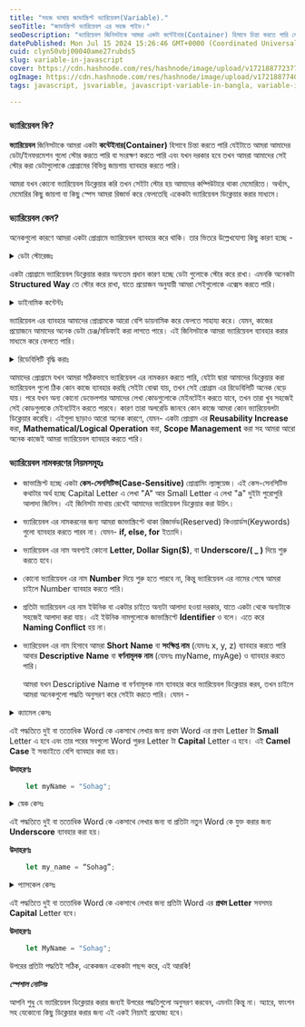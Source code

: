 ```yaml
---
title: "সহজ ভাষায় জাভাস্ক্রিপ্ট ভ্যারিয়েবল(Variable)."
seoTitle: "জাভাস্ক্রিপ্ট ভ্যারিয়েবল এর সহজ গাইড।"
seoDescription: "ভ্যারিয়েবল জিনিসটাকে আমরা একটা কন্টেইনার(Container) হিসাবে চিন্তা করতে পারি যেইটাতে আমরা আমাদের ডেটা/ইনফরমেশন গুলো স্টোর করতে পারি।"
datePublished: Mon Jul 15 2024 15:26:46 GMT+0000 (Coordinated Universal Time)
cuid: clyn50vbj00040ame27rubds5
slug: variable-in-javascript
cover: https://cdn.hashnode.com/res/hashnode/image/upload/v1721887723778/aa6af46a-f188-45a0-8175-d469657d4514.png
ogImage: https://cdn.hashnode.com/res/hashnode/image/upload/v1721887740767/37720734-6ea4-4976-afb5-9d46f900cdb9.png
tags: javascript, jsvariable, javascript-variable-in-bangla, variable-in-javascript

---
```


### ভ্যারিয়েবল কি?

**ভ্যারিয়েবল** জিনিসটাকে আমরা একটা **কন্টেইনার(Container)** হিসাবে চিন্তা করতে পারি যেইটাতে আমরা আমাদের ডেটা/ইনফরমেশন গুলো স্টোর করতে পারি বা সংরক্ষণ করতে পারি এবং যখন দরকার হবে তখন আমরা আমাদের সেই স্টোর করা ডেটাগুলোকে প্রোগ্রামের বিভিন্ন জায়গায় ব্যাবহার করতে পারি।

আমরা যখন কোনো ভ্যারিয়েবল ডিক্লেয়ার করি তখন সেইটা স্টোর হয় আমাদের কম্পিউটারে থাকা মেমোরিতে। অর্থ্যাৎ, মেমোরির কিছু জায়গা বা কিছু স্পেস আমরা রিজার্ভ করে ফেলতেছি একেকটা ভ্যারিয়েবল ডিক্লেয়ার করার মাধ্যমে।

### ভ্যারিয়েবল কেন?

অনেকগুলো কারণে আমরা একটা প্রোগ্রামে ভ্যারিয়েবল ব্যাবহার করে থাকি। তার ভিতরে উল্লেখযোগ্য কিছু কারণ হচ্ছে -

<details data-node-type="hn-details-summary"><summary>ডেটা স্টোরেজঃ</summary><div data-type="detailsContent"></div></details>

একটা প্রোগ্রামে ভ্যারিয়েবল ডিক্লেয়ার করার অন্যতম প্রধান কারণ হচ্ছে ডেটা গুলোকে স্টোর করে রাখা। এমনকি অনেকটা **Structured Way** তে স্টোর করে রাখা, যাতে প্রয়োজন অনুযায়ী আমরা সেইগুলোকে এক্সেস করতে পারি।

<details data-node-type="hn-details-summary"><summary>ডাইনামিক কন্টেন্টঃ</summary><div data-type="detailsContent"></div></details>

ভ্যারিয়েবল এর ব্যাবহার আমাদের প্রোগ্রামকে আরো বেশি ডায়নামিক করে ফেলতে সাহায্য করে। যেমন, কাজের প্রয়োজনে আমাদের অনেক ডেটা চেঞ্জ/মডিফাই করা লাগতে পারে। এই জিনিসটাকে আমরা ভ্যারিয়েবল ব্যাবহার করার মাধ্যমে করে ফেলতে পারি।

<details data-node-type="hn-details-summary"><summary>রিডেবিলিটি বৃদ্ধি করাঃ</summary><div data-type="detailsContent"></div></details>

আমাদের প্রোগ্রামে যখন আমরা সঠিকভাবে ভ্যারিয়েবল এর নামকরন করতে পারি, যেইটা দ্বারা আমাদের ডিক্লেয়ার করা ভ্যারিয়েবল গুলো ঠিক কোন কাজে ব্যাবহার করছি সেইটা বোঝা যায়, তখন সেই প্রোগ্রাম এর রিডেবিলিটি অনেক বেড়ে যায়। পরে যখন অন্য কোনো ডেভেলপার আমাদের লেখা কোডগুলোকে মেইনটেইন করতে যাবে, তখন তারা খুব সহজেই সেই কোডগুলাকে মেইনটেইন করতে পারবে। কারণ তারা অলরেডি জানবে কোন কাজে আমরা কোন ভ্যারিয়েবলটা ডিক্লেয়ার করেছি। এইগুলা ছাড়াও আরো অনেক কারণে, যেমন- একটা প্রোগ্রাম এর **Reusability Increase** করা, **Mathematical/Logical Operation** করা, **Scope Management** করা সহ আমরা আরো অনেক কাজেই আমরা ভ্যারিয়েবল ব্যাবহার করতে পারি।

### ভ্যারিয়েবল নামকরণের নিয়মসমূহঃ

* জাভাস্ক্রিপ্ট হচ্ছে একটা **কেস-সেনসিটিভ(Case-Sensitive)** প্রোগ্রামিং ল্যাঙ্গুয়েজ। এই কেস-সেনসিটিভ কথাটার অর্থ হচ্ছে Capital Letter এ লেখা "A" আর Small Letter এ লেখা "a" দুইটা পুরোপুরি আলাদা জিনিস। এই জিনিসটা মাথায় রেখেই আমাদের ভ্যারিয়েবল ডিক্লেয়ার করা উচিৎ।
    
* ভ্যারিয়েবল এর নামকরনের জন্য আমরা জাভাস্ক্রিপ্টে থাকা রিজার্ভড(Reserved) কিওয়ার্ডস(Keywords) গুলো ব্যাবহার করতে পারব না। যেমন- **if, else, for** ইত্যাদি।
    
* ভ্যারিয়েবল এর নাম অবশ্যই কোনো **Letter, Dollar Sign($)**, বা **Underscore/( \_ )** দিয়ে শুরু করতে হবে।
    
* কোনো ভ্যারিয়েবল এর নাম **Number** দিয়ে শুরু হতে পারবে না, কিন্তু ভ্যারিয়েবল এর নামের শেষে আমরা চাইলে Number ব্যাবহার করতে পারি।
    
* প্রতিটা ভ্যারিয়েবল এর নাম ইউনিক বা একটার চাইতে অন্যটা আলাদা হওয়া দরকার, যাতে একটা থেকে অন্যটাকে সহজেই আলাদা করা যায়। এই ইউনিক নামগুলোকে জাভাস্ক্রিপ্টে **Identifier** ও বলে। এতে করে **Naming Conflict** হয় না।
    
* ভ্যারিয়েবল এর নাম হিসাবে আমরা **Short** **Name** বা **সংক্ষিপ্ত নাম** (যেমনঃ x, y, z) ব্যাবহার করতে পারি আবার **Descriptive** **Name** বা **বর্ণনামূলক** **নাম** (যেমনঃ myName, myAge) ও ব্যাবহার করতে পারি।
    
    আমরা যখন Descriptive Name বা বর্ণনামূলক নাম ব্যাবহার করে ভ্যারিয়েবল ডিক্লেয়ার করব, তখন চাইলে আমরা অনেকগুলো পদ্ধতি অনুসরণ করে সেইটা করতে পারি। যেমন -
    

<details data-node-type="hn-details-summary"><summary>ক্যামেল কেসঃ</summary><div data-type="detailsContent"></div></details>

এই পদ্ধতিতে দুই বা ততোধিক Word কে একসাথে লেখার জন্য প্রথম Word এর প্রথম Letter টা **Small** Letter এ হবে এবং তার পরের সবগুলো Word শুরুর Letter টা **Capital** Letter এ হবে। এই **Camel Case** ই সবচাইতে বেশি ব্যাবহার করা হয়।

**উদাহরণঃ**

```javascript
	let myName = "Sohag";
```

<details data-node-type="hn-details-summary"><summary>স্নেক কেসঃ</summary><div data-type="detailsContent"></div></details>

এই পদ্ধতিতে দুই বা ততোধিক Word কে একসাথে লেখার জন্য বা প্রতিটা নতুন Word কে যুক্ত করার জন্য **Underscore** ব্যাবহার করা হয়।  
  
**উদাহরণঃ**

```javascript
	let my_name = “Sohag”;
```

<details data-node-type="hn-details-summary"><summary>প্যাসকেল কেসঃ</summary><div data-type="detailsContent"></div></details>

এই পদ্ধতিতে দুই বা ততোধিক Word কে একসাথে লেখার জন্য প্রতিটা Word এর **প্রথম Letter** সবসময় **Capital** Letter হবে।  
  
**উদাহরণঃ**

```javascript
	let MyName = "Sohag";
```

উপরের প্রতিটা পদ্ধতিই সঠিক, একেকজন একেকটা পছন্দ করে, এই আরকি!

***স্পেশাল নোটসঃ***

আপনি শুধু যে ভ্যারিয়েবল ডিক্লেয়ার করার জন্যই উপরের পদ্ধতিগুলো অনুসরণ করবেন, এমনটা কিন্তু না। অ্যারে, ফাংশন সহ যেকোনো কিছু ডিক্লেয়ার করার জন্য এই একই নিয়মই প্রযোজ্য হবে।